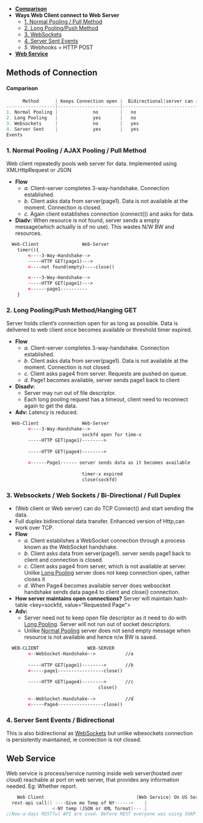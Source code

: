 - **[Comparison](#vs)**
- **Ways Web Client connect to Web Server**
  - [1. Normal Pooling / Pull Method](#m1)
  - [2. Long Pooling/Push Method](#m2)
  - [3. WebSockets](#m3)
  - [4. Server Sent Events](#m4)
  - _5._ Webhooks = HTTP POST
- **[Web Service](#ws)**

## Methods of Connection
<a name=vs></a>
#### Comparison
```c
      Method      | Keeps Connection open |  Bidirectional(server can initiatiate connection) | Recommended to use
------------------|-----------------------|---------------------------------------------------|-----
1. Normal Pooling |             no        |   no                                              |
2. Long Pooling   |             yes       |   no                                              |
3. Websockets     |             no        |   yes                                             | yes
4. Server Sent    |             yes       |   yes                                             | yes
Events
```

<a name=m1></a>
### 1. Normal Pooling / AJAX Pooling / Pull Method
Web client repeatedly pools web server for data. Implemented using XMLHttpRequest or JSON
- **Flow**
  - *a.* Client-server completes 3-way-handshake. Connection established.
  - *b.* Client asks data from server(page1). Data is not available at the moment. Connection is closed.
  - *c.* Again client establishes connection (connect()) and asks for data.
- **Diadv:** When resource is not found, server sends a empty message(which actually is of no use). This wastes N/W BW and resources.
```html
  Web-Client                Web-Server
    timer(){
        <----3-Way-Handshake-->
        -----HTTP GET(page1)--->
        <----not found(empty)----close()

        <----3-Way-Handshake-->
        -----HTTP GET(page1)--->          
        <------page1----------          
    }
```

<a name=m2></a>
### 2. Long Pooling/Push Method/Hanging GET
Server holds client’s connection open for as long as possible. Data is delivered to web client once becomes available or threshold timer expired.
- **Flow**
  - *a.* Client-server completes 3-way-handshake. Connection established.
  - *b.* Client asks data from server(page1). Data is not available at the moment. Connection is not closed.
  - *c.* Client asks page4 from server. Requests are pushed on queue.
  - *d.* Page1 becomes available, server sends page1 back to client
- **Disadv:**
  - Server may run out of file descriptor.
  - Each long pooling request has a timeout, client need to reconnect again to get the data.
- **Adv:** Latency is reduced.
```html
  Web-Client                Web-Server
        <----3-Way-Handshake-->
                            sockfd open for time-x
        -----HTTP GET(page1)-------->
                              
        -----HTTP GET(page4)-------->
          
        <------Page1------ server sends data as it becomes available
                           
                            timer-x expired
                            close(sockfd)
```

<a name=m3></a>
### 3. Websockets / Web Sockets / Bi-Directional / Full Duplex
- (Web client or Web server) can do TCP Connect() and start sending the data.
- Full duplex bidirectional data transfer. Enhanced version of Http,can work over TCP.
- **Flow**
  - *a.* Client establishes a WebSocket connection through a process known as the WebSocket handshake.
  - *b.* Client asks data from server(page1). server sends page1 back to client and connection is closed.
  - *c.* Client asks page4 from server, which is not available at server. Unlike [Long Pooling]() server does not keep connection open, rather closes it
  - *d.* When Page4 becomes available server does websocket handshake sends data page4 to client and close() connection.
- **How server maintains open connections?** Server will maintain hash-table <key=sockfd, value="Requested Page">
- **Adv:**
  - Server need not to keep open file descriptor as it need to do with [Long Pooling](). Server will not run out of socket descriptors.
  - Unlike [Normal Pooling]() server does not send empty message when resource is not available and hence n/w BW is saved.
```html
  WEB-CLIENT                  WEB-SERVER
        <--WebSocket-Handshake-->           //a
          
        -----HTTP GET(page1)-------->       //b
        <-----page1-----------------close() 
                                            
        -----HTTP GET(page4)-------->       //c
                                  close()
                                 
        <--WebSocket-Handshake-->           //d
        <-----Page4-----------------close()
```

<a name=m4></a>
### 4. Server Sent Events / Bidirectional
This is also bidirectional as [WebSockets](#m3) but unlike wbesockets connection is persistently maintained, ie connection is not closed.


<a name=ws></a>
## Web Service
Web service is process/service running inside web server(hosted over cloud) reachable at port on web server, that provides any information needed. Eg: Whether report.
```c
    Web Client                                  {Web Service} On US Server
  rest-api call() ----Give me Temp of NY------>    |
                 <-NY temp (JSON or XML format)--- |        
//Now-a-days RESTful API are used. Before REST everyone was using SOAP.
```
